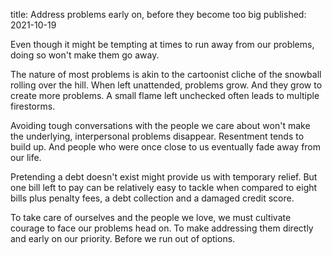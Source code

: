 title: Address problems early on, before they become too big
published: 2021-10-19

Even though it might be tempting at times to run away from our problems, doing so won't make them go away.

The nature of most problems is akin to the cartoonist cliche of the snowball rolling over the hill. When left unattended, problems grow. And they grow to create more problems. A small flame left unchecked often leads to multiple firestorms.

Avoiding tough conversations with the people we care about won't make the underlying, interpersonal problems disappear. Resentment tends to build up. And people who were once close to us eventually fade away from our life.

Pretending a debt doesn't exist might provide us with temporary relief. But one bill left to pay can be relatively easy to tackle when compared to eight bills plus penalty fees, a debt collection and a damaged credit score.

To take care of ourselves and the people we love, we must cultivate courage to face our problems head on. To make addressing them directly and early on our priority. Before we run out of options.
